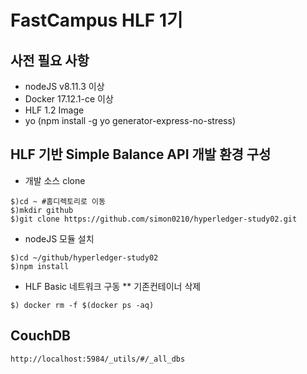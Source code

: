 # FastCampus HLF 1기 
## 사전 필요 사항 ##
* nodeJS v8.11.3 이상
* Docker 17.12.1-ce 이상
* HLF 1.2 Image
* yo (npm install -g yo generator-express-no-stress) 

## HLF 기반 Simple Balance API 개발 환경 구성
* 개발 소스 clone
```
$)cd ~ #홈디렉토리로 이동
$)mkdir github
$)git clone https://github.com/simon0210/hyperledger-study02.git
```
* nodeJS 모듈 설치
```
$)cd ~/github/hyperledger-study02
$)npm install
```

* HLF Basic 네트워크 구동
** 기존컨테이너 삭제
```
$) docker rm -f $(docker ps -aq)
```

## CouchDB
```
http://localhost:5984/_utils/#/_all_dbs
```
